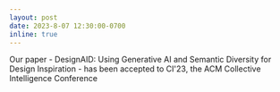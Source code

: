 ```yaml
---
layout: post
date: 2023-8-07 12:30:00-0700
inline: true
---
```


Our paper - DesignAID: Using Generative AI and Semantic Diversity for Design Inspiration - has been accepted to CI'23, the ACM Collective Intelligence Conference
